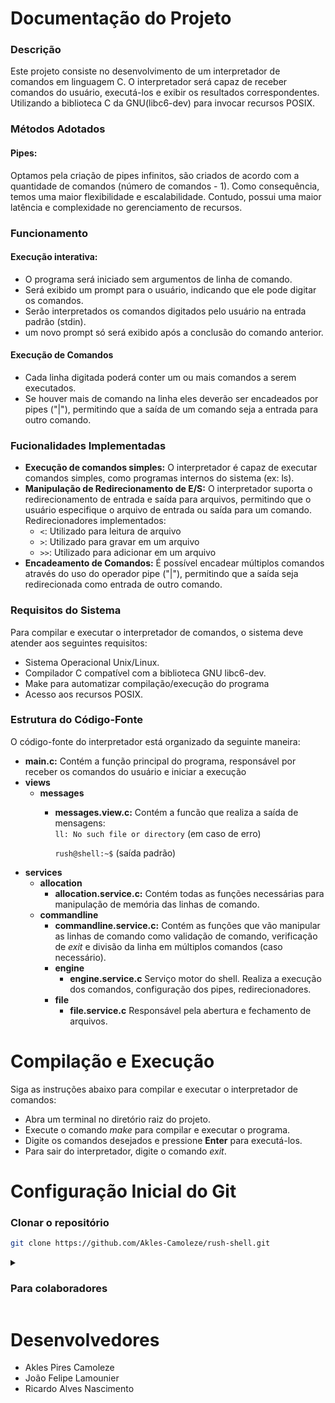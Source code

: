 # Documentação do Projeto

### Descrição

Este projeto consiste no desenvolvimento de um
interpretador de comandos em linguagem C. O
interpretador será capaz de receber comandos
do usuário, executá-los e exibir os resultados
correspondentes. Utilizando a biblioteca C da
GNU(libc6-dev) para invocar recursos POSIX.

### Métodos Adotados

#### Pipes:

Optamos pela criação de pipes infinitos, são criados de acordo
com a quantidade de comandos (número de comandos - 1).
Como consequência, temos uma maior flexibilidade e escalabilidade.
Contudo, possui uma maior latência e complexidade
no gerenciamento de recursos.

### Funcionamento

#### Execução interativa:

* O programa será
  iniciado sem argumentos de linha de comando.
* Será exibido um prompt para o usuário,
  indicando que ele pode digitar os comandos.
* Serão interpretados os comandos digitados
  pelo usuário na entrada padrão (stdin).
* um novo prompt só será exibido após a
  conclusão do comando anterior.

#### Execução de Comandos

* Cada linha digitada poderá conter um ou
  mais comandos a serem executados.
* Se houver mais de comando na linha
  eles deverão ser encadeados por pipes ("|"),
  permitindo que a saída de um comando seja a
  entrada para outro comando.

### Fucionalidades Implementadas

* **Execução de comandos simples:**
  O interpretador é capaz de executar comandos
  simples, como programas internos do sistema
  (ex: ls).
* **Manipulação de Redirecionamento de E/S:**
  O interpretador suporta o redirecionamento
  de entrada e saída para arquivos, permitindo
  que o usuário especifique o arquivo de entrada
  ou saída para um comando. Redirecionadores implementados:
    * `<`: Utilizado para leitura de arquivo
    * `>`: Utilizado para gravar em um arquivo
    * `>>`: Utilizado para adicionar em um arquivo
* **Encadeamento de Comandos:** É possível encadear múltiplos comandos através
  do uso do operador pipe ("|"), permitindo que
  a saída seja redirecionada como entrada de
  outro comando.

### Requisitos do Sistema

Para compilar e executar o interpretador de
comandos, o sistema deve atender aos seguintes
requisitos:

* Sistema Operacional Unix/Linux.
* Compilador C compatível com a biblioteca GNU
  libc6-dev.
* Make para automatizar compilação/execução do programa
* Acesso aos recursos POSIX.

### Estrutura do Código-Fonte

O código-fonte do interpretador está organizado
da seguinte maneira:

* **main.c:** Contém a função principal do
  programa, responsável por receber os comandos do
  usuário e iniciar a execução
* **views**
    * **messages**
        * **messages.view.c:** Contém a funcão que
          realiza a saída de mensagens:  
          `ll: No such file or directory` (em caso de erro)

          `rush@shell:~$` (saída padrão)
* **services**
    * **allocation**
        * **allocation.service.c:** Contém todas
          as funções necessárias para manipulação de
          memória das linhas de comando.
    * **commandline**
        * **commandline.service.c:** Contém as
          funções que vão manipular as linhas de
          comando como validação de comando,
          verificação de *exit* e
          divisão da linha em múltiplos comandos
          (caso necessário).
        * **engine**
            * **engine.service.c**
              Serviço motor do shell. Realiza a execução dos comandos,
              configuração dos pipes, redirecionadores.
        * **file**
            * **file.service.c**
              Responsável pela abertura e fechamento de arquivos.

# Compilação e Execução

Siga as instruções abaixo para compilar e executar
o interpretador de comandos:

* Abra um terminal no diretório raiz do projeto.
* Execute o comando *make* para compilar e executar o programa.
* Digite os comandos desejados e pressione
  **Enter** para executá-los.
* Para sair do interpretador, digite o comando *exit*.

# Configuração Inicial do Git

### Clonar o repositório

```bash
git clone https://github.com/Akles-Camoleze/rush-shell.git
```

<details>
<summary>
  
 ### Para colaboradores
  
</summary>

#### Configurar seu usuário

```bash
git config --global user.name <seu_nome_no_git>
git config --global user.email <seu_email_no_git>
```

#### Realizar Push

Será necessário criar um token para logar no sua conta pelo terminal (ou IDE).

Para isso, deve-se seguir os passos:

- No menu superior, acesse o seu perfil e selecione `Configurações`.
- No menu lateral da tela de configurações, selecione `Configuração de Desenvolvedor`
- Escolha `Token(Classic)` em `Personal Acess Token`.
- Gere um `New Token(Classic)` em `Generate New Token`.
- Marque todas a opções e confirme.
- Após criado, salve-o em um arquivo, pois não será permitida a sua visualização novamente.
- Agora, ao realizar o push, basta inserir seu `user_name` e o `token` gerado no campo de `password`

</details>

# Desenvolvedores

- Akles Pires Camoleze
- João Felipe Lamounier
- Ricardo Alves Nascimento
